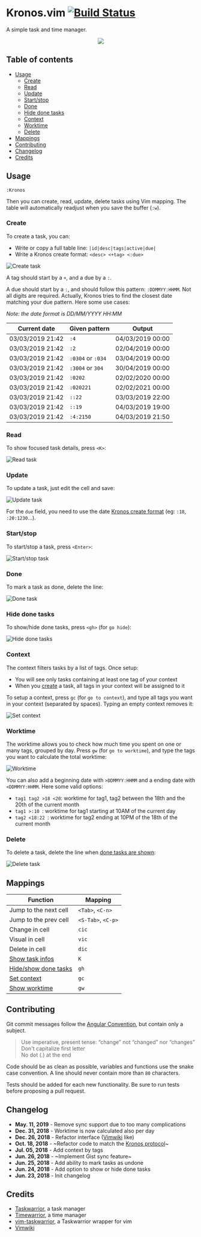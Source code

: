 # Kronos.vim [![Build Status](https://travis-ci.org/soywod/kronos.vim.svg?branch=master)](https://travis-ci.org/soywod/kronos.vim)
A simple task and time manager.

<p align="center">
  <img src="https://user-images.githubusercontent.com/10437171/50441115-77205f80-08f9-11e9-97d4-b7b64741d8f2.png"></img>
</p>

## Table of contents

  * [Usage](#usage)
    * [Create](#create)
    * [Read](#read)
    * [Update](#update)
    * [Start/stop](#startstop)
    * [Done](#done)
    * [Hide done tasks](#hide-done-tasks)
    * [Context](#context)
    * [Worktime](#worktime)
    * [Delete](#delete)
  * [Mappings](#mappings)
  * [Contributing](#contributing)
  * [Changelog](#changelog)
  * [Credits](#credits)

## Usage

```vim
:Kronos
```

Then you can create, read, update, delete tasks using Vim mapping. The table
will automatically readjust when you save the buffer (`:w`).

### Create

To create a task, you can:

- Write or copy a full table line: `|id|desc|tags|active|due|`
- Write a Kronos create format: `<desc> <+tag> <:due>`

![Create
task](https://user-images.githubusercontent.com/10437171/50438709-61a63800-08ef-11e9-8f49-aa02b6da7f3b.gif)

A tag should start by a `+`, and a due by a `:`.

A due should start by a `:`, and should follow this pattern: `:DDMMYY:HHMM`.
Not all digits are required. Actually, Kronos tries to find the closest date
matching your due pattern. Here some use cases:

*Note: the date format is DD/MM/YYYY HH:MM*

| Current date | Given pattern | Output |
| --- | --- | --- |
| 03/03/2019 21:42 | `:4` | 04/03/2019 00:00 |
| 03/03/2019 21:42 | `:2` | 02/04/2019 00:00 |
| 03/03/2019 21:42 | `:0304` or `:034` | 03/04/2019 00:00 |
| 03/03/2019 21:42 | `:3004` or `304` | 30/04/2019 00:00 |
| 03/03/2019 21:42 | `:0202` | 02/02/2020 00:00 |
| 03/03/2019 21:42 | `:020221` | 02/02/2021 00:00 |
| 03/03/2019 21:42 | `::22` | 03/03/2019 22:00 |
| 03/03/2019 21:42 | `::19` | 04/03/2019 19:00 |
| 03/03/2019 21:42 | `:4:2150` | 04/03/2019 21:50 |

### Read

To show focused task details, press `<K>`:

![Read
task](https://user-images.githubusercontent.com/10437171/50438871-2f490a80-08f0-11e9-9ef9-a016a898947d.gif)

### Update

To update a task, just edit the cell and save:

![Update
task](https://user-images.githubusercontent.com/10437171/50439213-7e436f80-08f1-11e9-8180-965d52ab7d52.gif)

For the `due` field, you need to use the date [Kronos create
format](https://github.com/soywod/kronos.vim#create) (eg: `:18`, `:20:1230`...).

### Start/stop

To start/stop a task, press `<Enter>`:

![Start/stop
task](https://user-images.githubusercontent.com/10437171/50439087-fcebdd00-08f0-11e9-8853-54639eaa2146.gif)

### Done

To mark a task as done, delete the line:

![Done
task](https://user-images.githubusercontent.com/10437171/50439278-c367a180-08f1-11e9-9729-86554b116479.gif)

### Hide done tasks

To show/hide done tasks, press `<gh>` (for `go hide`):

![Hide done
tasks](https://user-images.githubusercontent.com/10437171/50440820-278d6400-08f8-11e9-890c-b68d83f0f0fc.gif)

### Context

The context filters tasks by a list of tags. Once setup:

- You will see only tasks containing at least one tag of your context
- When you [create](#create) a task, all tags in your context will be assigned
  to it

To setup a context, press `gc` (for `go to context`), and type all tags you
want in your context (separated by spaces). Typing an empty context removes it:

![Set
context](https://user-images.githubusercontent.com/10437171/50439628-09713500-08f3-11e9-88e0-a5ed72c9134e.gif)

### Worktime

The worktime allows you to check how much time you spent on one or many tags,
grouped by day. Press `gw` (for `go to worktime`), and type the tags you want
to calculate the total worktime:

![Worktime](https://user-images.githubusercontent.com/10437171/50560067-2182f300-0cfd-11e9-95bc-6b3ce1f23535.gif)

You can also add a beginning date with `>DDMMYY:HHMM` and a ending date with
`<DDMMYY:HHMM`. Here some valid options:

  - `tag1 tag2 >18 <20`: worktime for tag1, tag2 between the 18th and the 20th
    of the current month
  - `tag1 >:10 `: worktime for tag1 starting at 10AM of the current day
  - `tag2 <18:22 `: worktime for tag2 ending at 10PM of the 18th of the current
    month

### Delete

To delete a task, delete the line when [done tasks are
shown](#hide-done-tasks):

![Delete
task](https://user-images.githubusercontent.com/10437171/50439349-0295f280-08f2-11e9-8c26-e9f67698c59c.gif)

## Mappings

| Function | Mapping |
| --- | --- |
| Jump to the next cell | `<Tab>`, `<C-n>` |
| Jump to the prev cell | `<S-Tab>`, `<C-p>` |
| Change in cell | `cic` |
| Visual in cell | `vic` |
| Delete in cell | `dic` |
| [Show task infos](#read) | `K` |
| [Hide/show done tasks](#hide-done-tasks) | `gh` |
| [Set context](#context) | `gc` |
| [Show worktime](#worktime) | `gw` |

## Contributing

Git commit messages follow the [Angular
Convention](https://gist.github.com/stephenparish/9941e89d80e2bc58a153), but
contain only a subject.

  > Use imperative, present tense: “change” not “changed” nor
  > “changes”<br>Don't capitalize first letter<br>No dot (.) at the end

Code should be as clean as possible, variables and functions use the snake case
convention. A line should never contain more than `80` characters.

Tests should be added for each new functionality. Be sure to run tests before
proposing a pull request.

## Changelog

- **May. 11, 2019** - Remove sync support due to too many complications
- **Dec. 31, 2018** - Worktime is now calculated also per day
- **Dec. 26, 2018** - Refactor interface
  ([Vimwiki](https://github.com/vimwiki/vimwiki) like)
- **Oct. 18, 2018** - ~Refactor code to match the [Kronos
  protocol](https://github.com/soywod/kronos)~
- **Jul. 05, 2018** - Add context by tags
- **Jun. 26, 2018** - ~Implement Gist sync feature~
- **Jun. 25, 2018** - Add ability to mark tasks as undone
- **Jun. 24, 2018** - Add option to show or hide done tasks
- **Jun. 23, 2018** - Init changelog

## Credits

- [Taskwarrior](https://taskwarrior.org), a task manager
- [Timewarrior](https://taskwarrior.org/docs/timewarrior), a time manager
- [vim-taskwarrior](https://github.com/blindFS/vim-taskwarrior), a
  Taskwarrior wrapper for vim
- [Vimwiki](https://github.com/vimwiki/vimwiki)
